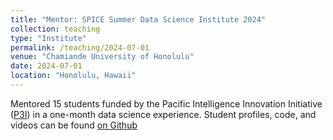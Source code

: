 ```yaml
---
title: "Mentor: SPICE Summer Data Science Institute 2024"
collection: teaching
type: "Institute"
permalink: /teaching/2024-07-01
venue: "Chamiande University of Honolulu"
date: 2024-07-01
location: "Honolulu, Hawaii"
---
```


Mentored 15 students funded by the Pacific Intelligence Innovation Initiative ([P3I](https://hawaiip3i.org/)) in a one-month data science experience. Student profiles, code, and videos can be found [on Github](https://github.com/NSF-ALL-SPICE-Alliance)
